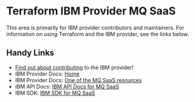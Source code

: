 # Terraform IBM Provider MQ SaaS
<!-- markdownlint-disable MD026 -->
This area is primarily for IBM provider contributors and maintainers. For information on _using_ Terraform and the IBM provider, see the links below.


## Handy Links
* [Find out about contributing](../../../CONTRIBUTING.md) to the IBM provider!
* IBM Provider Docs: [Home](https://registry.terraform.io/providers/IBM-Cloud/ibm/latest/docs)
* IBM Provider Docs: [One of the MQ SaaS resources](https://registry.terraform.io/providers/IBM-Cloud/ibm/latest/docs/resources/mqcloud_queue_manager)
* IBM API Docs: [IBM API Docs for MQ SaaS]()
* IBM  SDK: [IBM SDK for MQ SaaS](https://github.com/IBM/appconfiguration-go-admin-sdk/tree/master/mqcloudv1)
